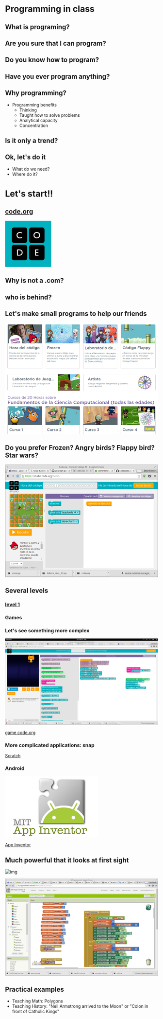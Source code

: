 # Programming in class

##  What is programing?

## Are you sure that I can program?

## Do you know how to program?

## Have you ever program anything?



## Why programming?
* Programming benefits
	* Thinking
	* Taught how to solve problems
	* Analytical capacity
	* Concentration

## Is it only a trend?

##  Ok, let's do it

* What do we need?
* Where do it?



# Let's start!!

## [code.org](http://code.org)

![code](./images/code.png)

##  Why is not a .com?
## who is behind?

## Let's make small programs to help our friends

![characters](./images/personajes_code.png)

## Do you prefer Frozen? Angry birds? Flappy bird? Star wars?

![angry birds](./images/AngryBird_code.png)

## Several levels

### [level 1](https://studio.code.org/hoc/1/)

### Games

### Let's see something more complex

![game](./images/JuegoCode.png)

[game code.org](https://studio.code.org/s/playlab/stage/1/puzzle/10)

### More complicated applications: snap

[Scratch](http://snap.berkeley.edu/snapsource/snap.html)


### Android

![img](./images/app-inventor.jpg )

[App Inventor](http://ai2.appinventor.mit.edu/#4847958752231424)

## Much powerful that it looks at first sight


![img](./images/Interfície_App_Inventor.png)

![blocks](./images/appInventorBlocks.png)

## Practical examples

* Teaching Math: Polygons
* Teaching History: "Neil Armstrong arrived to the Moon" or "Colon in front of Catholic Kings"
